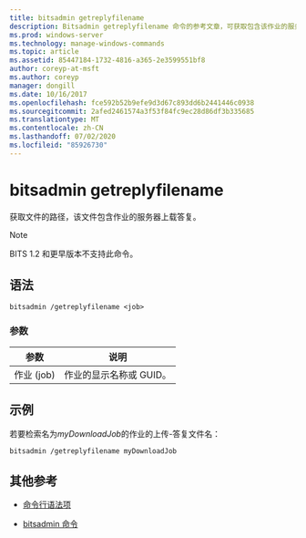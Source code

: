 ```yaml
---
title: bitsadmin getreplyfilename
description: Bitsadmin getreplyfilename 命令的参考文章，可获取包含该作业的服务器上传答复的文件的路径。
ms.prod: windows-server
ms.technology: manage-windows-commands
ms.topic: article
ms.assetid: 85447184-1732-4816-a365-2e3599551bf8
author: coreyp-at-msft
ms.author: coreyp
manager: dongill
ms.date: 10/16/2017
ms.openlocfilehash: fce592b52b9efe9d3d67c893dd6b2441446c0938
ms.sourcegitcommit: 2afed2461574a3f53f84fc9ec28d86df3b335685
ms.translationtype: MT
ms.contentlocale: zh-CN
ms.lasthandoff: 07/02/2020
ms.locfileid: "85926730"
---
```

# <a name="bitsadmin-getreplyfilename"></a>bitsadmin getreplyfilename

获取文件的路径，该文件包含作业的服务器上载答复。

> [!NOTE]
> BITS 1.2 和更早版本不支持此命令。

## <a name="syntax"></a>语法

```
bitsadmin /getreplyfilename <job>
```

### <a name="parameters"></a>参数

| 参数 | 说明 |
| -------------- | -------------- |
| 作业 (job) | 作业的显示名称或 GUID。 |

## <a name="examples"></a>示例

若要检索名为*myDownloadJob*的作业的上传-答复文件名：

```
bitsadmin /getreplyfilename myDownloadJob
```

## <a name="additional-references"></a>其他参考

- [命令行语法项](command-line-syntax-key.md)

- [bitsadmin 命令](bitsadmin.md)
